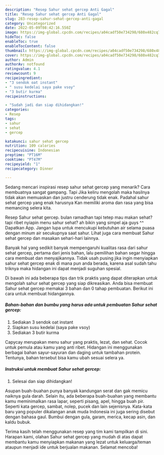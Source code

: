 ```yaml
---
description: "Resep Sahur sehat gercep Anti Gagal"
title: "Resep Sahur sehat gercep Anti Gagal"
slug: 283-resep-sahur-sehat-gercep-anti-gagal
category: Uncategorized
date: 2022-05-09T08:42:16.550Z
image: https://img-global.cpcdn.com/recipes/a04cadf50e734298/680x482cq70/sahur-sehat-gercep-foto-resep-utama.jpg
hideToc: false
enableToc: true
enableTocContent: false
thumbnail: https://img-global.cpcdn.com/recipes/a04cadf50e734298/680x482cq70/sahur-sehat-gercep-foto-resep-utama.jpg
cover: https://img-global.cpcdn.com/recipes/a04cadf50e734298/680x482cq70/sahur-sehat-gercep-foto-resep-utama.jpg
author: Admin
authorAv: notfound
ratingvalue: 4.1
reviewcount: 9
recipeingredient:
- "3 sendok oat instant"
- " susu kedelai saya pake vsoy"
- "3 butir kurma"
recipeinstructions:

- "Sudah jadi dan siap dihidangkan!"
categories:
- Resep
tags:
- sahur
- sehat
- gercep

katakunci: sahur sehat gercep 
nutrition: 109 calories
recipecuisine: Indonesian
preptime: "PT16M"
cooktime: "PT47M"
recipeyield: "1"
recipecategory: Dinner

---
```



Sedang mencari inspirasi resep sahur sehat gercep yang menarik? Cara membuatnya sangat gampang. Tapi Jika keliru mengolah maka hasilnya tidak akan memuaskan dan justru cenderung tidak enak. Padahal sahur sehat gercep yang enak harusnya Kan memiliki aroma dan rasa yang bisa memancing selera kita.


Resep Sahur sehat gercep. bulan ramadhan tapi tetep mau makan sehat?tapi ribet nyiapin menu sahur sehat? ah bikin yang simpel aja guys ^^ Dapatkan App. Jangan lupa untuk mencukupi kebutuhan air selama puasa dengan minum air secukupnya saat sahur. Lihat juga cara membuat Sahur sehat gercep dan masakan sehari-hari lainnya.

Banyak hal yang sedikit banyak mempengaruhi kualitas rasa dari sahur sehat gercep, pertama dari jenis bahan, lalu pemilihan bahan segar hingga cara membuat dan menyajikannya. Tidak usah pusing jika ingin menyiapkan sahur sehat gercep enak di mana pun anda berada, karena asal sudah tahu triknya maka hidangan ini dapat menjadi suguhan spesial.


Di bawah ini ada beberapa tips dan trik praktis yang dapat diterapkan untuk mengolah sahur sehat gercep yang siap dikreasikan. Anda bisa membuat Sahur sehat gercep memakai 3 bahan dan 0 tahap pembuatan. Berikut ini cara untuk membuat hidangannya.

<!--inarticleads1-->

##### Bahan-bahan dan bumbu yang harus ada untuk pembuatan Sahur sehat gercep:

1. Sediakan 3 sendok oat instant
1. Siapkan  susu kedelai (saya pake vsoy)
1. Sediakan 3 butir kurma


Capycay merupakan menu sahur yang praktis, lezat, dan sehat. Cocok untuk pemula atau kamu yang anti ribet. Hidangan ini menggunakan berbagai bahan sayur-sayuran dan daging untuk tambahan protein. Tentunya, bahan tersebut bisa kamu ubah sesuai selera ya. 

<!--inarticleads2-->

##### Instruksi untuk membuat Sahur sehat gercep:


1. Selesai dan siap dihidangkan!

Asupan buah-buahan punya banyak kandungan serat dan gak memicu naiknya gula darah. Selain itu, ada beberapa buah-buahan yang membantu kamu meminimalkan rasa lapar, seperti pisang, apel, hingga buah pir. Seperti kata gercep, sambat, nolep, pucek dan lain sejenisnya. Kata-kata baru yang populer dikalangan anak muda Indonesia ini juga sering disebut dengan bahasa gaul. Bumbui dengan gula, garam, merica, kecap asin, dan kaldu bubuk. 

Terima kasih telah menggunakan resep yang tim kami tampilkan di sini. Harapan kami, olahan Sahur sehat gercep yang mudah di atas dapat membantu kamu menyiapkan makanan yang lezat untuk keluarga/teman ataupun menjadi ide untuk berjualan makanan. Selamat mencoba!
